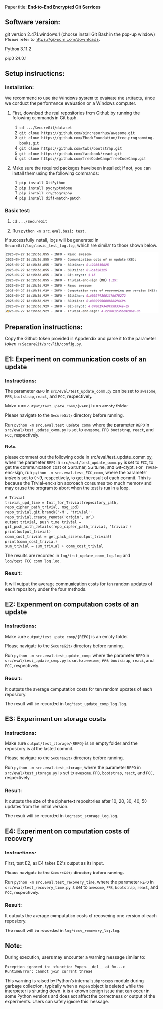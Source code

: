 Paper title: **End-to-End Encrypted Git Services**

## Software version:

git version 2.47.1.windows.1 (choose install Git Bash in the pop-up window)
Please refer to https://git-scm.com/downloads.

Python 3.11.2

pip3 24.3.1

## Setup instructions:

### Installation: 

We recommend to use the Windows system to evaluate the artifacts, since we conduct the performance evaluation on a Windows computer.

1. First, download the real repositories from Github by running the following commands in Git bash. 

   1) `cd .../SecureGit/dataset`
   2) `git clone https://github.com/sindresorhus/awesome.git`
   3) `git clone https://github.com/EbookFoundation/free-programming-books.git`
   4) `git clone https://github.com/twbs/bootstrap.git`
   5) `git clone https://github.com/facebook/react.git`
   6) `git clone https://github.com/freeCodeCamp/freeCodeCamp.git`

2. Make sure the required packages have been installed; if not, you can install them using the following commands: 

   1) `pip install GitPython`
   2) `pip install pycryptodome`
   3) `pip install cryptography`
   4) `pip install diff-match-patch`

### Basic test: 

1) `cd .../SecureGit`

2) Run `python -m src.eval.basic_test`.

If successfully install, logs will be generated in `SecureGit/log/basic_test_log.log`, which are similar to those
shown below.

![img.png](img.png)

## Preparation instructions:
Copy the Github token provided in Appdendix and parse it to the parameter $token$ in `SecureGit/src/lib/config.py`.

## E1: Experiment on communication costs of an update

### Instructions:
The parameter `REPO` in `src/eval/test_update_comm.py` can be set to `awesome`, `FPB`, `bootstrap`, `react`, and `FCC`, 
respectively.

Make sure `output/test_upate_comm/{REPO}` is an empty folder.

Please navigate to the `SecureGit/` directory before running.

Run `python -m src.eval.test_update_comm`, where the parameter `REPO` in `src/eval/test_update_comm.py` is 
set to `awesome`, `FPB`, `bootstrap`, `react`, and `FCC`, respectively. 

#### Note:
please comment out the following code in src/eval/test_update_comm.py, when the parameter `REPO` in `src/eval/test_update_comm.py` is set to `FCC`,
to get the communication cost of SGitChar, SGitLine, and Git-crypt.
For Trivial-enc-sign, run `python -m src.eval.test_FCC_comm`, where the parameter $index$ is set to 0~9, respectively, 
to get the result of each commit. This is because the Trivial-enc-sign approach consumes too much memory and may cause 
the program to abort when the test is run in a loop.



    # Trivial
    trivial_upd_time = Init_for_Trivial(repository_path, repo_cipher_path_trivial, msg_upd)
    repo_trivial.git.branch('-M', 'trivial')
    repo_trivial.create_remote('origin', url)
    output_trivial, push_time_trivial = git_push_with_details(repo_cipher_path_trivial, 'trivial')
    print(output_trivial)
    comm_cost_trivial = get_pack_size(output_trivial)
    print(comm_cost_trivial)
    sum_trivial = sum_trivial + comm_cost_trivial

The results are recorded in `log/test_update_comm_log.log` and `log/test_FCC_comm_log.log`.

### Result: 
It will output the average communication costs for ten random updates of each repository under the four methods.

## E2: Experiment on computation costs of an update

### Instructions:

Make sure `output/test_upate_comp/{REPO}` is an empty folder.

Please navigate to the `SecureGit/` directory before running.

Run `python -m src.eval.test_update_comp`, where the parameter `REPO` in `src/eval/test_update_comp.py` is set 
to `awesome`, `FPB`, `bootstrap`, `react`, and `FCC`, respectively. 

### Result: 
It outputs the average computation costs for ten random updates of each repository. 

The result will be recorded in `log/test_update_comp_log.log`.


## E3: Experiment on storage costs

### Instructions:

Make sure `output/test_storage/{REPO}` is an empty folder and the repository is at the lasted commit.

Please navigate to the `SecureGit/` directory before running.

Run `python -m src.eval.test_storage`, where the parameter `REPO` in `src/eval/test_storage.py` is set to 
`awesome`, `FPB`, `bootstrap`, `react`, and `FCC`, respectively.

### Result:
It outputs the size of the ciphertext repositories after 10, 20, 30, 40, 50 updates from the initial version.

The result will be recorded in `log/test_storage_log.log`.

## E4: Experiment on computation costs of recovery

### Instructions:

First, test E2, as E4 takes E2's output as its input. 

Please navigate to the `SecureGit/` directory before running.

Run `python -m src.eval.test_recovery_time`, where the parameter `REPO` in `src/eval/test_recovery_time.py`
is set to `awesome`, `FPB`, `bootstrap`, `react`, and `FCC`, respectively.

### Result:

It outputs the average computation costs of recovering one version of each repository. 

The result will be recorded in `log/test_recovery_log.log`.

## Note:

During execution, users may encounter a warning message similar to:

    Exception ignored in: <function Popen.__del__ at 0x...>
    RuntimeError: cannot join current thread

This warning is raised by Python's internal `subprocess` module during garbage collection, 
typically when a `Popen` object is deleted while the interpreter is shutting down. 
It is a known benign issue that can occur in some Python versions and does not affect the correctness or 
output of the experiments. Users can safely ignore this message.


